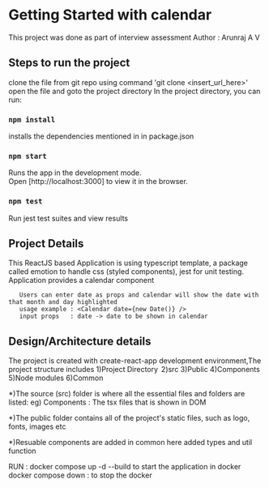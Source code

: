 # Getting Started with calendar

This project was done as part of interview assessment
Author : Arunraj A V

## Steps to run the project

clone the file from git repo using command 'git clone <insert_url_here>'
open the file and goto the project directory
In the project directory, you can run:

### `npm install`

installs the dependencies mentioned in in package.json

### `npm start`

Runs the app in the development mode.\
Open [http://localhost:3000] to view it in the browser.

### `npm test`

Run jest test suites and view results

## Project Details

This ReactJS based Application is using typescript template,
a package called emotion to handle css (styled components),
jest for unit testing.
Application provides a calendar component

       Users can enter date as props and calendar will show the date with that month and day highlighted
       usage example : <Calendar date={new Date()} />
       input props   : date -> date to be shown in calendar

## Design/Architecture details

The project is created with create-react-app development environment,The project structure includes
1)Project Directory 
2)src
3)Public
4)Components
5)Node modules
6)Common

\*)The source (src) folder is where all the essential files and folders are listed:
eg) Components : The tsx files that is shown in DOM

\*)The public folder contains all of the project's static files, such as logo, fonts, images etc

\*)Resuable components are added in common here added types and util function



RUN : docker compose up -d --build to start the application in docker 
      docker compose down : to stop the docker